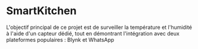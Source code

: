 # SmartKitchen
L'objectif principal de ce projet est de surveiller la température et l'humidité à l'aide d'un capteur dédié, tout en démontrant l'intégration avec deux plateformes populaires : Blynk et WhatsApp
